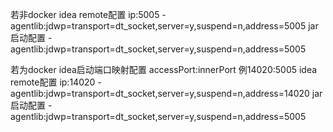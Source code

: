 若非docker
idea remote配置
ip:5005
-agentlib:jdwp=transport=dt_socket,server=y,suspend=n,address=5005
jar启动配置
-agentlib:jdwp=transport=dt_socket,server=y,suspend=n,address=5005


若为docker
idea启动端口映射配置 accessPort:innerPort 例14020:5005
idea remote配置
ip:14020
-agentlib:jdwp=transport=dt_socket,server=y,suspend=n,address=14020
jar启动配置
-agentlib:jdwp=transport=dt_socket,server=y,suspend=n,address=5005

